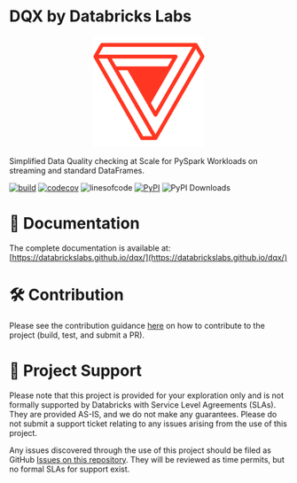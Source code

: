 DQX by Databricks Labs
===

<p align="center">
    <a href="https://github.com/databrickslabs/dqx">
        <img src="./docs/dqx/static/img/logo.svg" class="align-center" width="200" height="200" alt="logo" />
    </a>
</p>

Simplified Data Quality checking at Scale for PySpark Workloads on streaming and standard DataFrames.

[![build](https://github.com/databrickslabs/dqx/actions/workflows/push.yml/badge.svg)](https://github.com/databrickslabs/dqx/actions/workflows/push.yml) 
[![codecov](https://codecov.io/github/databrickslabs/dqx/graph/badge.svg)](https://codecov.io/github/databrickslabs/dqx) 
![linesofcode](https://aschey.tech/tokei/github/databrickslabs/dqx?category=code)
[![PyPI](https://img.shields.io/pypi/v/databricks-labs-dqx?label=pypi%20package&cacheSeconds=3600)](https://pypi.org/project/databricks-labs-dqx/) 
![PyPI Downloads](https://static.pepy.tech/personalized-badge/databricks-labs-dqx?period=month&units=international_system&precision=2&left_color=grey&right_color=orange&left_text=PyPI%20downloads&cacheSeconds=3600)

# 📖 Documentation

The complete documentation is available at: [https://databrickslabs.github.io/dqx/](https://databrickslabs.github.io/dqx/)

# 🛠️ Contribution

Please see the contribution guidance [here](https://databrickslabs.github.io/dqx/docs/dev/contributing/) on how to contribute to the project (build, test, and submit a PR).

# 💬 Project Support

Please note that this project is provided for your exploration only and is not 
formally supported by Databricks with Service Level Agreements (SLAs). They are 
provided AS-IS, and we do not make any guarantees. Please do not 
submit a support ticket relating to any issues arising from the use of this project.

Any issues discovered through the use of this project should be filed as GitHub 
[Issues on this repository](https://github.com/databrickslabs/dqx/issues). 
They will be reviewed as time permits, but no formal SLAs for support exist.
